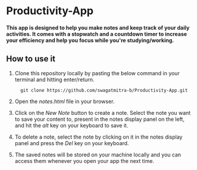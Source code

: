 # Productivity-App

#### This app is designed to help you make notes and keep track of your daily activities. It comes with a stopwatch and a countdown timer to increase your efficiency and help you focus while you're studying/working.


## How to use it

1. Clone this repository locally by pasting the below command in your terminal and hitting enter/return.
   ```
     git clone https://github.com/swagatmitra-b/Productivity-App.git
   ```
   
2. Open the *notes.html* file in your browser. 

3. Click on the *New Note* button to create a note. Select the note you want to save your content to, present in the notes display panel on the left, and hit the *alt* key on your keyboard to save it. 

4. To delete a note, select the note by clicking on it in the notes display panel and press the *Del* key on your keyboard. 

5. The saved notes will be stored on your machine locally and you can access them whenever you open your app the next time. 